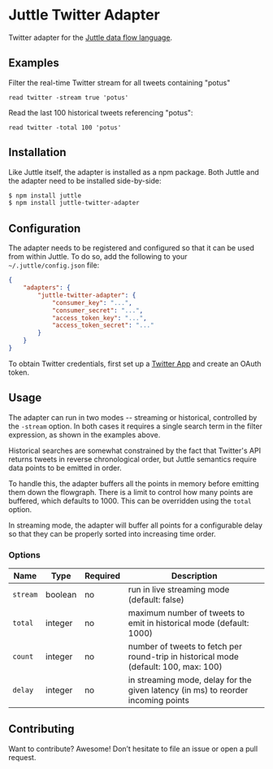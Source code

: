 # Juttle Twitter Adapter

Twitter adapter for the [Juttle data flow
language](https://github.com/juttle/juttle).

## Examples

Filter the real-time Twitter stream for all tweets containing "potus"

```juttle
read twitter -stream true 'potus'
```

Read the last 100 historical tweets referencing "potus":

```
read twitter -total 100 'potus'
```

## Installation

Like Juttle itself, the adapter is installed as a npm package. Both Juttle and
the adapter need to be installed side-by-side:

```bash
$ npm install juttle
$ npm install juttle-twitter-adapter
```

## Configuration

The adapter needs to be registered and configured so that it can be used from
within Juttle. To do so, add the following to your `~/.juttle/config.json` file:

```json
{
    "adapters": {
        "juttle-twitter-adapter": {
            "consumer_key": "...",
            "consumer_secret": "...",
            "access_token_key": "...",
            "access_token_secret": "..."
        }
    }
}
```

To obtain Twitter credentials, first set up a [Twitter App](https://apps.twitter.com/) and create an OAuth token.

## Usage

The adapter can run in two modes -- streaming or historical, controlled by the `-stream` option. In both cases it requires a single search term in the filter expression, as shown in the examples above.

Historical searches are somewhat constrained by the fact that Twitter's API returns
tweets in reverse chronological order, but Juttle semantics require data points
to be emitted in order.

To handle this, the adapter buffers all the points in memory before emitting
them down the flowgraph. There is a limit to control how many points are
buffered, which defaults to 1000. This can be overridden using the `total`
option.

In streaming mode, the adapter will buffer all points for a configurable delay
so that they can be properly sorted into increasing time order.

### Options

Name | Type | Required | Description
-----|------|----------|-------------
`stream` | boolean | no | run in live streaming mode (default: false)
`total`  | integer | no | maximum number of tweets to emit in historical mode (default: 1000)
`count`  | integer | no | number of tweets to fetch per round-trip in historical mode (default: 100, max: 100)
`delay`  | integer | no | in streaming mode, delay for the given latency (in ms) to reorder incoming points

## Contributing

Want to contribute? Awesome! Don’t hesitate to file an issue or open a pull
request.

